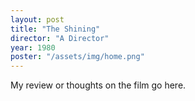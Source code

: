 ```yaml
---
layout: post
title: "The Shining"
director: "A Director"
year: 1980
poster: "/assets/img/home.png"
---
```


My review or thoughts on the film go here.
